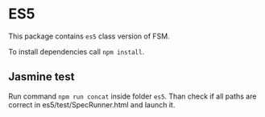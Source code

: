 # ES5

This package contains `es5` class version of FSM.

To install dependencies call `npm install`.

## Jasmine test

Run command `npm run concat` inside folder `es5`. Than check if all paths are correct in es5/test/SpecRunner.html and launch it.
